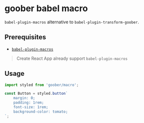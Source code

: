 # goober babel macro

`babel-plugin-macros` alternative to `babel-plugin-transform-goober`.

## Prerequisites

-   [`babel-plugin-macros`](https://github.com/kentcdodds/babel-plugin-macros)

> Create React App already support `babel-plugin-macros`

## Usage

```js
import styled from 'goober/macro';

const Button = styled.button`
    margin: 0;
    padding: 1rem;
    font-size: 1rem;
    background-color: tomato;
`;
```
